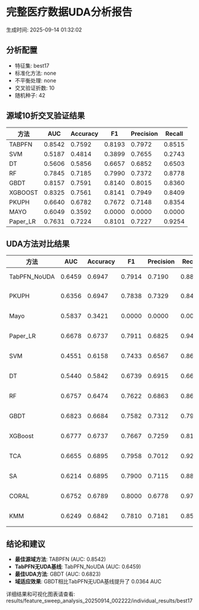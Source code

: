 # 完整医疗数据UDA分析报告

生成时间: 2025-09-14 01:32:02

## 分析配置

- 特征集: best17
- 标准化方法: none
- 不平衡处理: none
- 交叉验证折数: 10
- 随机种子: 42

## 源域10折交叉验证结果

| 方法 | AUC | Accuracy | F1 | Precision | Recall |
|------|-----|----------|----|-----------| -------|
| TABPFN | 0.8542 | 0.7592 | 0.8193 | 0.7972 | 0.8515 |
| SVM | 0.5187 | 0.4814 | 0.3899 | 0.7655 | 0.2743 |
| DT | 0.5606 | 0.5856 | 0.6657 | 0.6852 | 0.6503 |
| RF | 0.7845 | 0.7185 | 0.7990 | 0.7372 | 0.8778 |
| GBDT | 0.8157 | 0.7591 | 0.8140 | 0.8015 | 0.8360 |
| XGBOOST | 0.8325 | 0.7561 | 0.8141 | 0.7949 | 0.8409 |
| PKUPH | 0.6640 | 0.6782 | 0.7672 | 0.7148 | 0.8354 |
| MAYO | 0.6049 | 0.3592 | 0.0000 | 0.0000 | 0.0000 |
| Paper_LR | 0.7631 | 0.7224 | 0.8101 | 0.7227 | 0.9254 |

## UDA方法对比结果

| 方法 | AUC | Accuracy | F1 | Precision | Recall | 类型 |
|------|-----|----------|----|-----------| -------|------|
| TabPFN_NoUDA | 0.6459 | 0.6947 | 0.7914 | 0.7190 | 0.8800 | TabPFN基线 |
| PKUPH | 0.6356 | 0.6947 | 0.7838 | 0.7329 | 0.8474 | 传统基线 |
| Mayo | 0.5837 | 0.3421 | 0.0000 | 0.0000 | 0.0000 | 传统基线 |
| Paper_LR | 0.6678 | 0.6737 | 0.7911 | 0.6825 | 0.9429 | 传统基线 |
| SVM | 0.4551 | 0.6158 | 0.7433 | 0.6567 | 0.8641 | 机器学习基线 |
| DT | 0.5440 | 0.5842 | 0.6739 | 0.6915 | 0.6641 | 机器学习基线 |
| RF | 0.6757 | 0.6474 | 0.7622 | 0.6863 | 0.8622 | 机器学习基线 |
| GBDT | 0.6823 | 0.6684 | 0.7582 | 0.7312 | 0.7987 | 机器学习基线 |
| XGBoost | 0.6777 | 0.6737 | 0.7667 | 0.7259 | 0.8154 | 机器学习基线 |
| TCA | 0.6655 | 0.6895 | 0.7958 | 0.7012 | 0.9200 | UDA方法 |
| SA | 0.6214 | 0.6895 | 0.7900 | 0.7115 | 0.8880 | UDA方法 |
| CORAL | 0.6752 | 0.6789 | 0.8000 | 0.6778 | 0.9760 | UDA方法 |
| KMM | 0.6249 | 0.6842 | 0.7810 | 0.7181 | 0.8560 | UDA方法 |

## 结论和建议

- **最佳源域方法**: TABPFN (AUC: 0.8542)
- **TabPFN无UDA基线**: TabPFN_NoUDA (AUC: 0.6459)
- **最佳UDA方法**: GBDT (AUC: 0.6823)
- **域适应效果**: GBDT相比TabPFN无UDA基线提升了 0.0364 AUC

详细结果和可视化图表请查看: results/feature_sweep_analysis_20250914_002222/individual_results/best17
